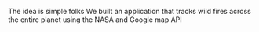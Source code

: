 The idea is simple folks
We built an application that tracks wild fires across the entire planet using the NASA and Google map API
